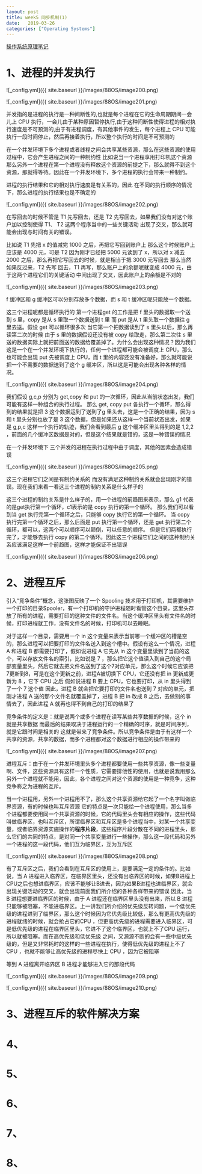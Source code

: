 ```yaml
---
layout: post
title: week5 同步机制(1)
date:   2019-03-26
categories: ["Operating Systems"]  
---   
```


[操作系统原理笔记](https://www.coursera.org/learn/os-pku/home/week/1)  

# 1、进程的并发执行  

![_config.yml]({{ site.baseurl }}/images/88OS/image200.png)   

![_config.yml]({{ site.baseurl }}/images/88OS/image201.png)  

并发指的是进程的执行是一种间断性的,也就是每个进程在它的生命周期期间一会儿上 CPU 执行，一会儿由于某种原因暂停执行,由于这种间断性使得进程的相对执行速度是不可预测的,由于有进程调度，有其他事件的发生，每个进程上 CPU 可能执行一段时间停止，然后再接着执行，所以整个执行的时间是不可预测的   

在一个并发环境下多个进程或者线程之间会共享某些资源，那么在这些资源的使用过程中，它会产生进程之间的一种制约性 比如说当一个进程享用打印机这个资源 那么另外一个进程在第一个进程没有释放这个资源的前提之下，那么就得不到这个资源，那就得等待。因此在一个并发环境下，多个进程的执行会带来一种制约。

进程的执行结果和它的相对执行速度是有关系的，因此 在不同的执行顺序的情况下，那么进程的执行结果也是不确定的   

![_config.yml]({{ site.baseurl }}/images/88OS/image202.png)  

在写回去的时候不管是 T1 先写回去，还是 T2 先写回去，如果我们没有对这个账户加以控制使得 T1、 T2 这两个程序当中的一些关键活动 出现了交叉，那么就可能会出现与时间有关的错误。   

比如说 T1 先把 x 的值减完 1000 之后，再把它写回到账户上 那么这个时候账户上应该是 4000 元，可是 T2 因为刚才已经把 5000 元读到了 x，所以对 x 减去 2000 之后，那么再把它写回去的时候，就是相当于把 3000 元写回去 那么当然如果反过来，T2 先写 回去，T1 再写，那么账户上的余额呢就变成 4000 元，由于这两个进程它们的关键活动 中间出现了交叉，因此账户上的余额是不对的

![_config.yml]({{ site.baseurl }}/images/88OS/image203.png)  

f 缓冲区和 g 缓冲区可以分别存放多个数据，而 s 和 t 缓冲区呢只能放一个数据。  

这三个进程呢都是循环执行的 第一个进程get 的工作是把 f 里头的数据取一个送到 s 里，copy 是从 s 里取一个数据送到 t 里 而 put 是从 t 里头取一个数据往 g 里去送。假设 get 可以循环很多次 当它第一个把数据读到了 s 里头以后，那么再读第二次的时候 由于 s 里的数据假设还没有被 copy 给取走，那么第二次往 s 里送的数据实际上就把前面送的数据给覆盖掉了。为什么会出现这种情况？因为我们这是一个在一个并发环境下执行的，任何一个进程都可能会被调度上 CPU，那么也可能会出现 put 先被调度上 CPU，而 t 里的内容还没有准备好，那么就可能说把一个不需要的数据送到了这个 g 缓冲区，所以这是可能会出现各种各样的情况。

![_config.yml]({{ site.baseurl }}/images/88OS/image204.png)  

我们假设 g,c,p 分别为 get,copy 和 put 的一次循环，因此从当前状态出发，我们可能有这样一种组合的执行过程。 那么 get, copy put 各执行一个循环，那么得到的结果就是把 3 这个数据运到了送到了g 里头去，这是一个正确的结果，因为 s 和 t 里头分别也放了是 3 这个数据，但是如果还从这样一个当前状态出发，如果是 g,p,c 这样一个执行的轨迹，我们会看到最后 g 这个缓冲区里头得到的是 1,2,2 ，前面的几个缓冲区数据是对的，但是这个结果就是错的，这是一种错误的情况

在一个并发环境下 三个并发的进程在执行过程中由于调度，其他的因素会造成错误

![_config.yml]({{ site.baseurl }}/images/88OS/image205.png)  

这三个进程它们之间是有制约关系的 而没有满足这种制约关系就会出现刚才的错误。现在我们来看一看这三个进程的制约关系是什么样子的

这三个进程的制约关系是什么样子的，用一个进程的前趋图来表示，那么 g1 代表的是get执行第一个循环，c1表示的是 copy 执行的第一个循环。 那么我们可以看到当 get 执行完第一个循环之后，只能够 copy 执行它的第一个循环。 当 copy 执行完第一个循环之后，那么后面是 put 执行第一个循环，还是 get 执行第二个循环，都可以，这两个可以顺序可以颠倒，可以任意的顺序。 但是它们两都执行完了，才能够去执行 copy 的第二个循环。因此这三个进程它们之间的这种制约关系应该满足这样一个前趋图，这样才能保证不出错误

![_config.yml]({{ site.baseurl }}/images/88OS/image206.png)  

# 2、进程互斥

引入“竞争条件”概念，这张图反映了一个 Spooling 技术用于打印机，其需要维护一个打印的目录Spooler，有一个打印机的守护进程随时看管这个目录，这里头存放了所有的进程，需要打印的这种文件的文件名。当这个缓冲区里头有文件名的时候，打印进程就工作，没有文件名的时候，打印机可以去睡眠。 

对于这样一个目录，需要用一个 in 这个变量来表示当前哪一个缓冲区的槽是空的，那么进程可以把要打印的文件名送入到这个槽中。假设有这么一个情况，进程 A 和进程 B 都需要打印了，假如说进程 A 它先从 in 这个变量里读到了当前的这个，可以存放文件名的索引，比如说是 7 ，那么把它这个值读入到自己的这个局部变量里头，然后它就去把文件名送到了这个7对应单元，那么这个时候它应该把7更新到8，可是在这个更新之前，进程A被切换下 CPU，它还没有把 in 更新成更新为 8 ，它下 CPU 之后 假如说进程 B 要上 CPU，它也要打印，从 in 里头得到了一个 7 这个值 因此，进程 B 就会把它要打印的文件名也送到 7 对应的单元，把刚才进程 A 送的那个文件名就覆盖掉了，进程 B 把 in 改成 8 之后，去做别的事情去了，因此进程 A 就再也得不到自己的打印的结果了 

竞争条件的定义是：就是说两个或多个进程在读写某些共享数据的时候，这个 in 就是共享数据 而最后的结果取决于进程运行的一个精确的时序，就是时间序列，就是它跟时间是相关的 这就是带来了竞争条件。所以竞争条件是由于有这样一个共享的资源，共享的数据，而多个进程都对这个数据进行相应的操作带来的  

![_config.yml]({{ site.baseurl }}/images/88OS/image207.png)  

进程互斥：由于在一个并发环境里头多个进程都要使用一些共享资源，像一些变量啊、文件，这些资源具有这样一个性质，它需要排他性的使用，也就是说我用那么另外一个进程就不能用，因此，各个进程之间对这个资源的使用是一种竞争，这种竞争称之为进程的互斥。

当一个进程用，另外一个进程用不了，那么这个共享资源给它起了一个名字叫做临界资源，有的时候也叫互斥资源 它的特点是一次只能给一个进程使用，那么当多个进程都要使用同一个共享资源的时候，它的代码里头会有相应的操作，这些代码叫做临界区，也叫互斥区，所谓临界区和互斥区是多个进程当中，对某一个共享变量，或者临界资源实施操作的**程序片段**，这些程序片段分散在不同的进程里头，那么它们的共同的特点，是对同一个共享变量进行一些操作，那么这一段代码和另外一个进程的这一段代码，他们互为临界区，互为互斥区

![_config.yml]({{ site.baseurl }}/images/88OS/image208.png)  

有了互斥区之后，我们会看到在互斥区的使用上，是要满足一定的条件的。比如说，当 A 进程进入临界区，在临界区里头，还没有出临界区的时候，如果B进程上CPU之后也想进临界区，应该不能够让B进去，因为如果B进程也进临界区，就会出现关键活动的交叉，就会出现前面我们所介绍的各种各样带来的错误 因此，当 B 进程想要进临界区的时候，由于 A 进程还在临界区里头没有出来，所以 B 进程只能够被阻塞，不能进临界区。上一讲我们所介绍的优先级反转问题，一个低优先级的进程进到了临界区，那么这个时候因为它优先级比较低，那么有更高优先级的进程就绪的时候，就会抢占它的CPU ，但更高优先级的进程需要进入临界区，可是低优先级的进程在临界区里头，它进不了这个临界区，也就上不了CPU 运行，所以就被阻塞。而在高优先级和低优先级 之间，又源源不断的会有一些中级优先级的，但是又非常耗时的这样的一些进程在执行，使得低优先级的进程上不了 CPU ，也就不能够让高优先级的进程尽快上 CPU ，因为它被阻塞    

等到 A 进程离开临界区 B 进程才能够进入它的那段代码

![_config.yml]({{ site.baseurl }}/images/88OS/image209.png)   

![_config.yml]({{ site.baseurl }}/images/88OS/image210.png)  

# 3、进程互斥的软件解决方案

# 4、

# 5、

# 6、

# 7、

# 8、